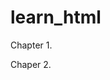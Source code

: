 # learn_html

Chapter 1.
<!--
<body> </body>
<p><span> </span> <em> </em> <strong> </strong> <br> </p> : use span to separate inline content, use em to make it italic, use strong to make it bold, use br to break line (no closing tag,NCT), 
<div id="intro"> </div> :
<h1> </h1> : main headings
<h2> </h2> : gets smaller
<h3> </h3>
<h4> </h4>
<h5> </h5>
<h6> </h6>
<ul> : unordered list
  <li> </li> : list item
</ul>
<ol> : ordered list
  <li> </li>
</ol>
<img src="BTS.jpg" alt="BTS" /> : image (self closing tag,SCT), use alternative text to explain image
<video src="BTS.mp4" width="300" height="300" controls> : use controls for basic video controler like play, pause, skip...
  Video not supported. : diplayed when video is not found
</video>
-->

Chaper 2.
<!--
<!DOCTYPE html>
<html>
  <head> </head> : metadata of the page (not displayed, information about the page)
  <body> </body> : displayed
</html>
<title> </title> : title of the page (between head tags)
<a href="https://naver.com" target="_blank"> </a> : anchor element, use href(hyperlink reference), use target="_blank" to open new tab, inside the ahchor tags, you can put image elements as well as text elements
<p id="top"> </p>
<a href="#top">go to top</a> : can put "#id" to go to specific section of the same page, 
-->
